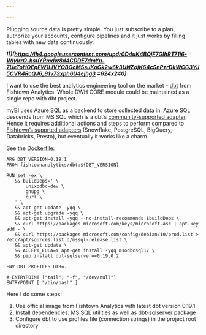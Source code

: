 ```yaml
---

---
```

Plugging source data is pretty simple. You just subscribe to a plan, authorize your accounts, configure pipelines and it just works by filling tables with new data continuously.

**_![](https://lh4.googleusercontent.com/updr0D4uK4BQjF7GIhRT71i6-WIyIrrO-hsuYPmdw8d4CDDE7dmYu-7UeToHOEpFW1LiVYOBOcMSsJKoGk2w6k3UNZdjK64cSnPzrDkWCG3YJ5CVR4RcQJ6_91v73xph6U4ejhg3 =624x240)_**

I want to use the best analytics engineering tool on the market – [dbt](https://www.getdbt.com/) from Fishtown Analytics. Whole DWH CORE module could be maintained as a single repo with dbt project.

myBI uses Azure SQL as a backend to store collected data in. Azure SQL descends from MS SQL which is a dbt’s [community-supported adapter](https://docs.getdbt.com/docs/available-adapters#community-supported). Hence it requires additional actions and steps to perform compared to [Fishtown’s supprted adapters](https://docs.getdbt.com/docs/available-adapters#fishtown-supported) (Snowflake, PostgreSQL, BigQuery, Databricks, Presto), but eventually it works like a charm.

See the [Dockerfile](https://github.com/kzzzr/mybi-dbt-core/blob/master/Dockerfile):

    ARG DBT_VERSION=0.19.1
    FROM fishtownanalytics/dbt:${DBT_VERSION}
     
    RUN set -ex \
       && buildDeps=' \
           unixodbc-dev \
           gnupg \
           curl \
       ' \
       && apt-get update -yqq \
       && apt-get upgrade -yqq \
       && apt-get install -yqq --no-install-recommends $buildDeps \
       && curl https://packages.microsoft.com/keys/microsoft.asc | apt-key add - \
       && curl https://packages.microsoft.com/config/debian/10/prod.list > /etc/apt/sources.list.d/mssql-release.list \
       && apt-get update \
       && ACCEPT_EULA=Y apt-get install -yqq msodbcsql17 \
       && pip install dbt-sqlserver==0.19.0.2
     
    ENV DBT_PROFILES_DIR=.
     
    # ENTRYPOINT ["tail", "-f", "/dev/null"]
    ENTRYPOINT [ "/bin/bash" ]

Here I do some steps:

1. Use official image from Fishtown Analytics with latest dbt version 0.19.1
2. Install dependencies: MS SQL utilities as well as [dbt-sqlserver](https://github.com/dbt-msft/dbt-sqlserver) package
3. Configure dbt to use profiles file (connection strings) in the project root directory
